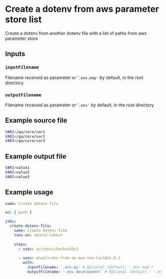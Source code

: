 <!-- <p align="center">
  <a href="https://github.com/actions/typescript-action/actions"><img alt="typescript-action status" src="https://github.com/actions/typescript-action/workflows/build-test/badge.svg"></a>
</p> -->

# Create a dotenv from aws parameter store list

Create a dotenv from another dotenv file with a list of paths from aws parameter store

## Inputs

### `inputFilename`

Filename received as parameter or '`.env.map'` by default, in the root directory

### `outputFilename`
Filename received as parameter or '`.env'` by default, in the root directory

## Example source file

```sh
VAR1=/qa/core/var1
VAR2=/qa/core/var2
VAR3=/qa/core/var3
```

## Example output file

```sh
VAR1=value1
VAR2=value2
VAR3=value3
```

## Example usage

```yaml
name: Create dotenv file

on: [ push ]

jobs:
  create-dotenv-file:
    name: Create dotenv file
    runs-on: ubuntu-latest
    
    steps:
      - uses: actions/checkout@v3
      
      - uses: enuelx/env-from-an-aws-ssm-list@v1.0.1
        with:
          inputFilename: '.env.qa' # Optional (default: '.env.map')
          outputFilename: '.env.development' # Optional (default : '.env')
```